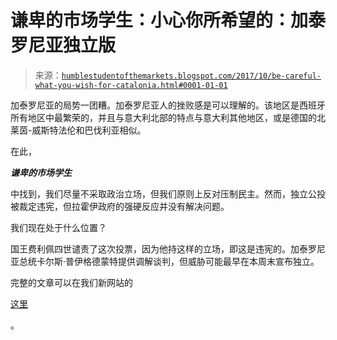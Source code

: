<!--yml

类别：未分类

日期：2024-05-18 02:48:30

-->

# 谦卑的市场学生：小心你所希望的：加泰罗尼亚独立版

> 来源：[`humblestudentofthemarkets.blogspot.com/2017/10/be-careful-what-you-wish-for-catalonia.html#0001-01-01`](https://humblestudentofthemarkets.blogspot.com/2017/10/be-careful-what-you-wish-for-catalonia.html#0001-01-01)

加泰罗尼亚的局势一团糟。加泰罗尼亚人的挫败感是可以理解的。该地区是西班牙所有地区中最繁荣的，并且与意大利北部的特点与意大利其他地区，或是德国的北莱茵-威斯特法伦和巴伐利亚相似。

在此，

***谦卑的市场学生***

中找到，我们尽量不采取政治立场，但我们原则上反对压制民主。然而，独立公投被裁定违宪，但拉霍伊政府的强硬反应并没有解决问题。

我们现在处于什么位置？

国王费利佩四世谴责了这次投票，因为他持这样的立场，即这是违宪的。加泰罗尼亚总统卡尔斯·普伊格德蒙特提供调解谈判，但威胁可能最早在本周末宣布独立。

完整的文章可以在我们新网站的

[这里](https://humblestudentofthemarkets.com/2017/10/05/be-careful-what-you-wish-for-catalan-independence-edition/)

。
